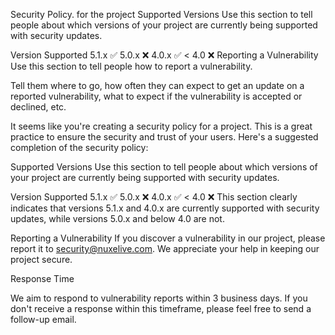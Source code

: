 Security Policy. for the project
Supported Versions
Use this section to tell people about which versions of your project are currently being supported with security updates.

Version	Supported
5.1.x	:white_check_mark:
5.0.x	:x:
4.0.x	:white_check_mark:
< 4.0	:x:
Reporting a Vulnerability
Use this section to tell people how to report a vulnerability.

Tell them where to go, how often they can expect to get an update on a reported vulnerability, what to expect if the vulnerability is accepted or declined, etc.


It seems like you're creating a security policy for a project. This is a great practice to ensure the security and trust of your users. Here's a suggested completion of the security policy:

Supported Versions
Use this section to tell people about which versions of your project are currently being supported with security updates.

Version	Supported
5.1.x	:white_check_mark:
5.0.x	:x:
4.0.x	:white_check_mark:
< 4.0	:x:
This section clearly indicates that versions 5.1.x and 4.0.x are currently supported with security updates, while versions 5.0.x and below 4.0 are not.

Reporting a Vulnerability
If you discover a vulnerability in our project, please report it to security@nuxelive.com. We appreciate your help in keeping our project secure.

Response Time

We aim to respond to vulnerability reports within 3 business days. If you don't receive a response within this timeframe, please feel free to send a follow-up email.


